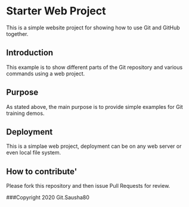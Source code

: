 # Starter Web Project

This is a simple website project for showing how to use Git and GitHub together.

## Introduction

This example is to show different parts of the Git repository and various commands using a web project.

## Purpose

As stated above, the main purpose is to provide simple examples for Git training demos.

## Deployment

This is a simplae web project, deployment can be on any web server or even local file system.

## How to contribute'

Please fork this repository and then issue Pull Requests for review.

###Copyright
2020 Git.Sausha80
